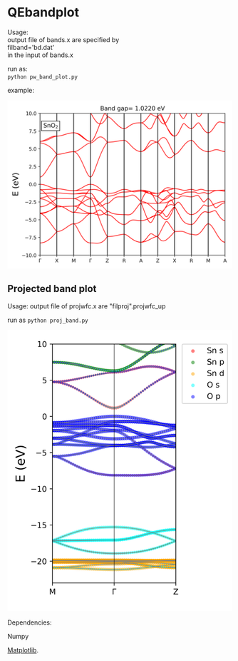 # QEbandplot

Usage:  
output file of bands.x are specified by  
filband='bd.dat'  
in the input of bands.x  

run as:  
`python pw_band_plot.py`

example:

![pwband](./pwband.png)

## Projected band plot

Usage:
output file of projwfc.x are "filproj".projwfc_up

run as
`python proj_band.py`

![projband](./pjband.png)

Dependencies:

Numpy

[Matplotlib](https://matplotlib.org/).

